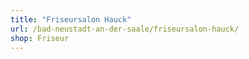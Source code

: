 ```yaml
---
title: "Friseursalon Hauck"
url: /bad-neustadt-an-der-saale/friseursalon-hauck/
shop: Friseur
---
```

